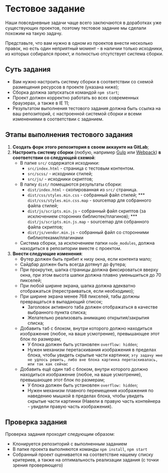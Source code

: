 # Тестовое задание

Наши повседневные задачи чаще всего заключаются в доработках уже существующих проектов, поэтому тестовое задание мы сделали похожим на такую задачу.

Представьте, что вам нужно в одном из проектов внести несколько правок, но есть один неприятный момент - в наличии только исходники, из которых собирался проект, и полностью отсутствует система сборки.

## Суть задания

-   Вам нужно настроить систему сборки в соответствии со схемой размещения ресурсов в проекте (указана ниже);
-   Сборка должна запускаться командой `npm start`;
-   Проект должен корректно работать во всех современных браузерах, а также в IE 11;
-   Результатом выполнения тестового задания должна быть ссылка на ваш репозиторий, с настроенной системой сборки и всеми изменениями в соответствии с заданием.

## Этапы выполнения тестового задания

1. **Создать форк этого репозитория в своем аккаунте на GitLab**;
2. **Настроить систему сборки** (любую, например [Gulp](https://gulpjs.com/) или [Webpack](https://webpack.js.org/)) **в соответствии со следующей схемой**:
    - В папке `src/` содержатся исходники:
        - `src/index.html` - страница с тестовым контентом.
        - `src/scss/` - исходники стилей;
        - `src/js/` - исходники скриптов;
    - В папку `dist/` помещаются результаты сборки:
        - `dist/index.html` - скопированная из `src/` страница.
        - `dist/css/styles.min.css` - собранный файл стилей;
          \*\*\* `dist/css/styles.min.css.map` - sourcemap для собранного файла стилей;
        - `dist/js/scripts.min.js` - собранный файл скриптов (за исключением сторонних библиотек/плагинов);
          \*\*\* `dist/js/scripts.min.js.map` - sourcemap для собранного файла скриптов;
        - `dist/js/vendor.min.js` - собранный файл со сторонними библиотеками/плагинами
    - Система сборки, за исключением папки `node_modules`, должна находиться в репозитории вместе с проектом.
3. **Внести следующие изменения**:
    - Футер должен быть прибит к низу окна, если контента мало;
    - Сайдбар должен быть всегда дотянут до футера;
    - При прокрутке, шапка страницы должна фиксироваться вверху окна, при этом высота шапки должна плавно уменьшиться до 70 пикселей;
    - При любой ширине экрана, шапка должна адекватно отображаться (перестраиваться, если необходимо);
    - При ширине экрана менее 768 пикселей, табы должны превращаться в выпадающий список;
        - Заголовок активного таба должен отображаться в качестве выбранного пункта списка;
        - Желательно реализовать анимацию открытия/закрытия списка;
    - Добавить таб с блоком, внутри которого должно находиться изображение (любое, на ваше усмотрение), превышающее этот блок по размерам;
        - У блока должен быть установлен `overflow: hidden`;
        - Нужен механизм перетаскивания изображения в пределах блока, чтобы увидеть скрытые части картинки;
          `эту задачу мне не удлось решить, либо вне блока картинка перетаскивалась, или так как сейчас`
    - Добавить ещё один таб с блоком, внутри которого должно находиться изображение (любое, на ваше усмотрение), превышающее этот блок по размерам;
        - У блока должен быть установлен `overflow: hidden`;
        - Нужен механизм плавного перемещения изображения по наведению мышкой в пределах блока, чтобы увидеть скрытые части картинки (Навели в правую часть контейнера - увидели правую часть изображения).

## Проверка задания

Проверка задания проходит следующим образом:

-   Клонируется репозиторий с выполненным заданием
-   В папке проекта выполняются команды `npm install`, `npm start`
-   Собранный проект оценивается на соответствие нашему списку критериев, а также на оптимальность реализации задания (с точки зрения проверяющего)
